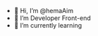 - 👋 Hi, I’m @hemaAim
- 👀 I’m Developer Front-end 
- 🌱 I’m currently learning 



<!---
hemaAim/hemaAim is a ✨ special ✨ repository because its `README.md` (this file) appears on your GitHub profile.
You can click the Preview link to take a look at your changes.
--->
